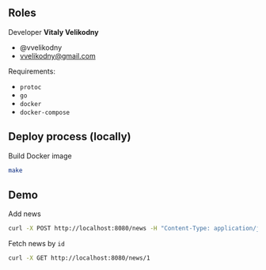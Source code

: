## Roles

Developer __Vitaly Velikodny__
  * @vvelikodny
  * [vvelikodny@gmail.com](mailto:vvelikodny@gmail.com)  

Requirements:
  * `protoc`
  * `go`
  * `docker`
  * `docker-compose`

## Deploy process (locally)

Build Docker image

```bash
make
```

## Demo

Add news

```bash
curl -X POST http://localhost:8080/news -H "Content-Type: application/json" -d '{"Title": "News 1"}'
```

Fetch news by `id`

```bash
curl -X GET http://localhost:8080/news/1
```
